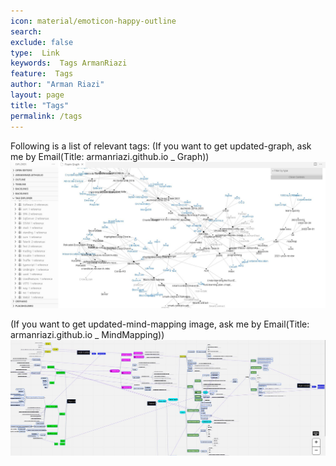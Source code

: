 ```yaml
---
icon: material/emoticon-happy-outline
search:
exclude: false
type:  Link
keywords:  Tags ArmanRiazi
feature:  Tags
author: "Arman Riazi"
layout: page
title: "Tags"
permalink: /tags
---
```


Following is a list of relevant tags:
(If you want to get updated-graph, ask me by Email(Title: armanriazi.github.io _ Graph))
![Graph](assets/attachments/graph.jpg)

(If you want to get updated-mind-mapping image, ask me by Email(Title: armanriazi.github.io _ MindMapping))
![Substrate Mind Mapping](assets/attachments/substrate-minmap.jpg)